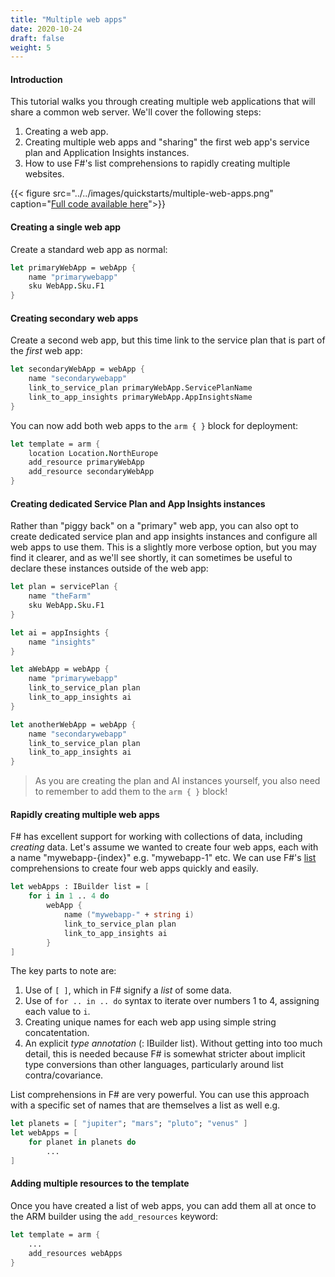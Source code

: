 ```yaml
---
title: "Multiple web apps"
date: 2020-10-24
draft: false
weight: 5
---
```


#### Introduction
This tutorial walks you through creating multiple web applications that will share a common web server. We'll cover the following steps:

1. Creating a web app.
1. Creating multiple web apps and "sharing" the first web app's service plan and Application Insights instances.
1. How to use F#'s list comprehensions to rapidly creating multiple websites.

{{< figure src="../../images/quickstarts/multiple-web-apps.png" caption="[Full code available here](https://github.com/CompositionalIT/farmer/blob/master/samples/scripts/tutorials/multiple-web-apps.fsx)">}}


#### Creating a single web app
Create a standard web app as normal:

```fsharp
let primaryWebApp = webApp {
    name "primarywebapp"
    sku WebApp.Sku.F1
}
```

#### Creating secondary web apps
Create a second web app, but this time link to the service plan that is part of the *first* web app:

```fsharp
let secondaryWebApp = webApp {
    name "secondarywebapp"
    link_to_service_plan primaryWebApp.ServicePlanName
    link_to_app_insights primaryWebApp.AppInsightsName
}
```

You can now add both web apps to the `arm { }` block for deployment:

```fsharp
let template = arm {
    location Location.NorthEurope
    add_resource primaryWebApp
    add_resource secondaryWebApp
}
```

#### Creating dedicated Service Plan and App Insights instances
Rather than "piggy back" on a "primary" web app, you can also opt to create dedicated service plan and app insights instances and configure all web apps to use them. This is a slightly more verbose option, but you may find it clearer, and as we'll see shortly, it can sometimes be useful to declare these instances outside of the web app:

```fsharp
let plan = servicePlan {
    name "theFarm"
    sku WebApp.Sku.F1
}

let ai = appInsights {
    name "insights"
}

let aWebApp = webApp {
    name "primarywebapp"
    link_to_service_plan plan
    link_to_app_insights ai
}

let anotherWebApp = webApp {
    name "secondarywebapp"
    link_to_service_plan plan
    link_to_app_insights ai
}
```

> As you are creating the plan and AI instances yourself, you also need to remember to add them to the `arm { }` block!

#### Rapidly creating multiple web apps
F# has excellent support for working with collections of data, including *creating* data. Let's assume we wanted to create four web apps, each with a name "mywebapp-{index}" e.g. "mywebapp-1" etc. We can use F#'s [list](https://docs.microsoft.com/en-us/dotnet/fsharp/language-reference/lists) comprehensions to create four web apps quickly and easily.

```fsharp
let webApps : IBuilder list = [
    for i in 1 .. 4 do
        webApp {
            name ("mywebapp-" + string i)
            link_to_service_plan plan
            link_to_app_insights ai
        }
]
```

The key parts to note are:

1. Use of `[ ]`, which in F# signify a *list* of some data.
2. Use of `for .. in .. do` syntax to iterate over numbers 1 to 4, assigning each value to `i`.
3. Creating unique names for each web app using simple string concatentation.
4. An explicit *type annotation* (: IBuilder list). Without getting into too much detail, this is needed because F# is somewhat stricter about implicit type conversions than other languages, particularly around list contra/covariance.

List comprehensions in F# are very powerful. You can use this approach with a specific set of names that are themselves a list as well e.g.

```fsharp
let planets = [ "jupiter"; "mars"; "pluto"; "venus" ]
let webApps = [
    for planet in planets do
        ...
]
```

#### Adding multiple resources to the template

Once you have created a list of web apps, you can add them all at once to the ARM builder using the `add_resources` keyword:

```fsharp
let template = arm {
    ...
    add_resources webApps
}
```
